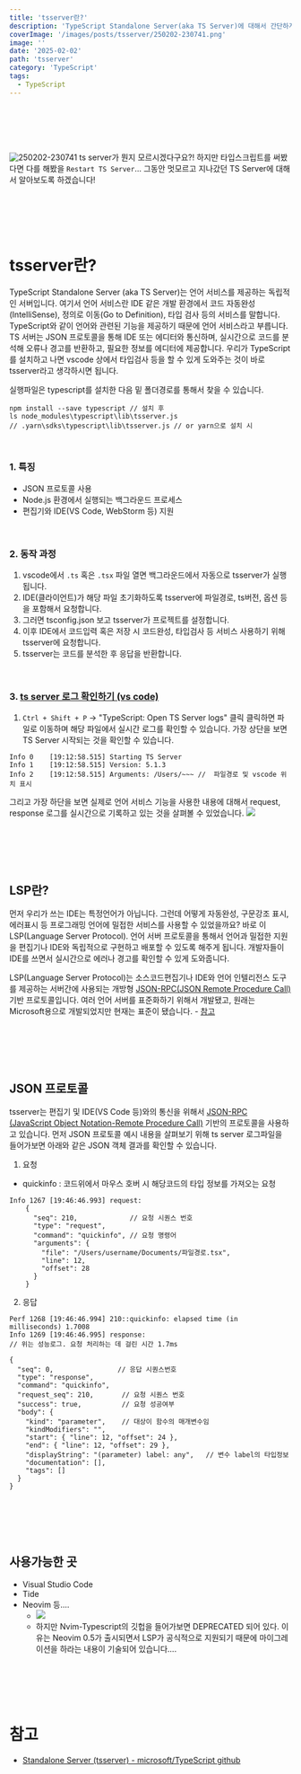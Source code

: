 ```yaml
---
title: 'tsserver란?'
description: 'TypeScript Standalone Server(aka TS Server)에 대해서 간단하게 살펴보도록 하겠습니다! '
coverImage: '/images/posts/tsserver/250202-230741.png'
image: ''
date: '2025-02-02'
path: 'tsserver'
category: 'TypeScript'
tags:
  - TypeScript
---
```


<br /><br /><br /><br />

![250202-230741](/images/posts/tsserver/250202-230741.png)
ts server가 뭔지 모르시겠다구요?! 하지만 타입스크립트를 써봤다면 다를 해봤을 `Restart TS Server`...
그동안 멋모르고 지나갔던 TS Server에 대해서 알아보도록 하겠습니다!

<br /><br /><br /><br />

# tsserver란?

TypeScript Standalone Server (aka TS Server)는 언어 서비스를 제공하는 독립적인 서버입니다. 여기서 언어 서비스란 IDE 같은 개발 환경에서 코드 자동완성(IntelliSense), 정의로 이동(Go to Definition), 타입 검사 등의 서비스를 말합니다. TypeScript와 같이 언어와 관련된 기능을 제공하기 때문에 언어 서비스라고 부릅니다. TS 서버는 JSON 프로토콜을 통해 IDE 또는 에디터와 통신하며, 실시간으로 코드를 분석해 오류나 경고를 반환하고, 필요한 정보를 에디터에 제공합니다.
우리가 TypeScript를 설치하고 나면 vscode 상에서 타입검사 등을 할 수 있게 도와주는 것이 바로 tsserver라고 생각하시면 됩니다.

실행파일은 typescript를 설치한 다음 밑 폴더경로를 통해서 찾을 수 있습니다.

```
npm install --save typescript // 설치 후
ls node_modules\typescript\lib\tsserver.js
// .yarn\sdks\typescript\lib\tsserver.js // or yarn으로 설치 시
```

<br />

### 1. 특징

- JSON 프로토콜 사용
- Node.js 환경에서 실행되는 백그라운드 프로세스
- 편집기와 IDE(VS Code, WebStorm 등) 지원

<br />

### 2. 동작 과정

1. vscode에서 `.ts` 혹은 `.tsx` 파일 열면 백그라운드에서 자동으로 tsserver가 실행됩니다.
2. IDE(클라이언트)가 해당 파일 초기화하도록 tsserver에 파일경로, ts버전, 옵션 등을 포함해서 요청합니다.
3. 그러면 tsconfig.json 보고 tsserver가 프로젝트를 설정합니다.
4. 이후 IDE에서 코드입력 혹은 저장 시 코드완성, 타입검사 등 서비스 사용하기 위해 tsserver에 요청합니다.
5. tsserver는 코드를 분석한 후 응답을 반환합니다.

<br />

### 3. [ts server 로그 확인하기 (vs code)](https://github.com/microsoft/TypeScript/wiki/Getting-logs-from-TS-Server-in-VS-Code)

1. `Ctrl + Shift + P` → "TypeScript: Open TS Server logs" 클릭
   클릭하면 파일로 이동하며 해당 파일에서 실시간 로그를 확인할 수 있습니다.
   가장 상단을 보면 TS Server 시작되는 것을 확인할 수 있습니다.

```
Info 0    [19:12:58.515] Starting TS Server
Info 1    [19:12:58.515] Version: 5.1.3
Info 2    [19:12:58.515] Arguments: /Users/~~~ //  파일경로 및 vscode 위치 표시
```

그리고 가장 하단을 보면 실제로 언어 서비스 기능을 사용한 내용에 대해서 request, response 로그를 실시간으로 기록하고 있는 것을 살펴볼 수 있었습니다.
![](https://velog.velcdn.com/images/xmun74/post/12e70ac9-6a18-4920-b978-f8ec645535bb/image.png)

<br /><br /><br /><br />

## LSP란?

먼저 우리가 쓰는 IDE는 특정언어가 아닙니다. 그런데 어떻게 자동완성, 구문강조 표시, 에러표시 등 프로그래밍 언어에 밀접한 서비스를 사용할 수 있었을까요? 바로 이 LSP(Language Server Protocol). 언어 서버 프로토콜을 통해서 언어과 밀접한 지원을 편집기나 IDE와 독립적으로 구현하고 배포할 수 있도록 해주게 됩니다. 개발자들이 IDE를 쓰면서 실시간으로 에러나 경고를 확인할 수 있게 도와줍니다.

LSP(Language Server Protocol)는 소스코드편집기나 IDE와 언어 인텔리전스 도구를 제공하는 서버간에 사용되는 개방형 [JSON-RPC(JSON Remote Procedure Call)](https://en.wikipedia.org/wiki/JSON-RPC) 기반 프로토콜입니다. 여러 언어 서버를 표준화하기 위해서 개발됐고, 원래는 Microsoft용으로 개발되었지만 현재는 표준이 됐습니다. - [참고](https://en.wikipedia.org/wiki/Language_Server_Protocol)

<br /><br /><br /><br />

## JSON 프로토콜

tsserver는 편집기 및 IDE(VS Code 등)와의 통신을 위해서 [JSON-RPC (JavaScript Object Notation-Remote Procedure Call)](https://en.wikipedia.org/wiki/JSON-RPC) 기반의 프로토콜을 사용하고 있습니다.
먼저 JSON 프로토콜 예시 내용을 살펴보기 위해 ts server 로그파일을 들어가보면 아래와 같은 JSON 객체 결과를 확인할 수 있습니다.

1. 요청

- quickinfo : 코드위에서 마우스 호버 시 해당코드의 타입 정보를 가져오는 요청

```
Info 1267 [19:46:46.993] request:
    {
      "seq": 210,             // 요청 시퀀스 번호
      "type": "request",
      "command": "quickinfo", // 요청 명령어
      "arguments": {
        "file": "/Users/username/Documents/파일경로.tsx",
        "line": 12,
        "offset": 28
      }
    }
```

2. 응답

```
Perf 1268 [19:46:46.994] 210::quickinfo: elapsed time (in milliseconds) 1.7008
Info 1269 [19:46:46.995] response:
// 위는 성능로그. 요청 처리하는 데 걸린 시간 1.7ms

{
  "seq": 0,                // 응답 시퀀스번호
  "type": "response",
  "command": "quickinfo",
  "request_seq": 210,       // 요청 시퀀스 번호
  "success": true,          // 요청 성공여부
  "body": {
    "kind": "parameter",    // 대상이 함수의 매개변수임
    "kindModifiers": "",
    "start": { "line": 12, "offset": 24 },
    "end": { "line": 12, "offset": 29 },
    "displayString": "(parameter) label: any",   // 변수 label의 타입정보
    "documentation": [],
    "tags": []
  }
}
```

<br /><br /><br /><br />

## 사용가능한 곳

- Visual Studio Code
- Tide
- Neovim 등....
  - ![](https://velog.velcdn.com/images/xmun74/post/5b515aa6-c537-4935-ac7a-a018483841d5/image.png)
  - 하지만 Nvim-Typescript의 깃헙을 들어가보면 DEPRECATED 되어 있다. 이유는 Neovim 0.5가 출시되면서 LSP가 공식적으로 지원되기 때문에 마이그레이션을 하라는 내용이 기술되어 있습니다....

<br /><br /><br /><br />

# 참고

- [Standalone Server (tsserver) - microsoft/TypeScript github](<https://github.com/microsoft/TypeScript/wiki/Standalone-Server-(tsserver)>)

